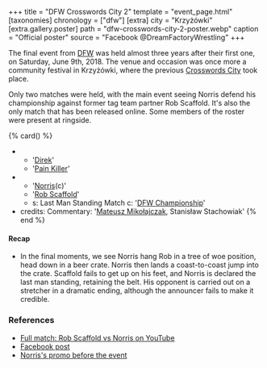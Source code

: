 +++
title = "DFW Crosswords City 2"
template = "event_page.html"
[taxonomies]
chronology = ["dfw"]
[extra]
city = "Krzyżówki"
[extra.gallery.poster]
path = "dfw-crosswords-city-2-poster.webp"
caption = "Official poster"
source = "Facebook @DreamFactoryWrestling"
+++

The final event from [DFW](@/o/dfw.md) was held almost three years after their first one, on Saturday, June 9th, 2018. The venue and occasion was once more a community festival in Krzyżówki, where the previous [Crosswords City](@/e/dfw/2017-06-17-dfw-crosswords-city.md) took place.

Only two matches were held, with the main event seeing Norris defend his championship against former tag team partner Rob Scaffold. It's also the only match that has been released online. Some members of the roster were present at ringside.

{% card() %}
- - '[Direk](@/w/direk.md)'
  - '[Pain Killer](@/w/pain-killer.md)'
- - '[Norris](@/w/isnorr.md)(c)'
  - '[Rob Scaffold](@/w/rob-scaffold.md)'
  - s: Last Man Standing Match
    c: '[DFW Championship](@/c/dfw-championship.md)'
- credits:
    Commentary: '[Mateusz Mikołajczak](@/w/sedzia-matek.md), Stanisław Stachowiak'
{% end %}

#### Recap

* In the final moments, we see Norris hang Rob in a tree of woe position, head down in a beer crate. Norris then lands a coast-to-coast jump into the crate. Scaffold fails to get up on his feet, and Norris is declared the last man standing, retaining the belt. His opponent is carried out on a stretcher in a dramatic ending, although the announcer fails to make it credible.

### References

* [Full match: Rob Scaffold vs Norris on YouTube](https://www.youtube.com/watch?v=f6Hp1tVBywk)
* [Facebook post](https://www.facebook.com/DreamFactoryWrestling/posts/pfbid0RYmd9NjNh6umZrvN5Wfqv5KwarJDWHFzuJkJmTEZMK8KtGXiGiUvmBUehht27f8Al)
* [Norris's promo before the event](https://www.youtube.com/watch?v=P3yzaEXOLI8)
